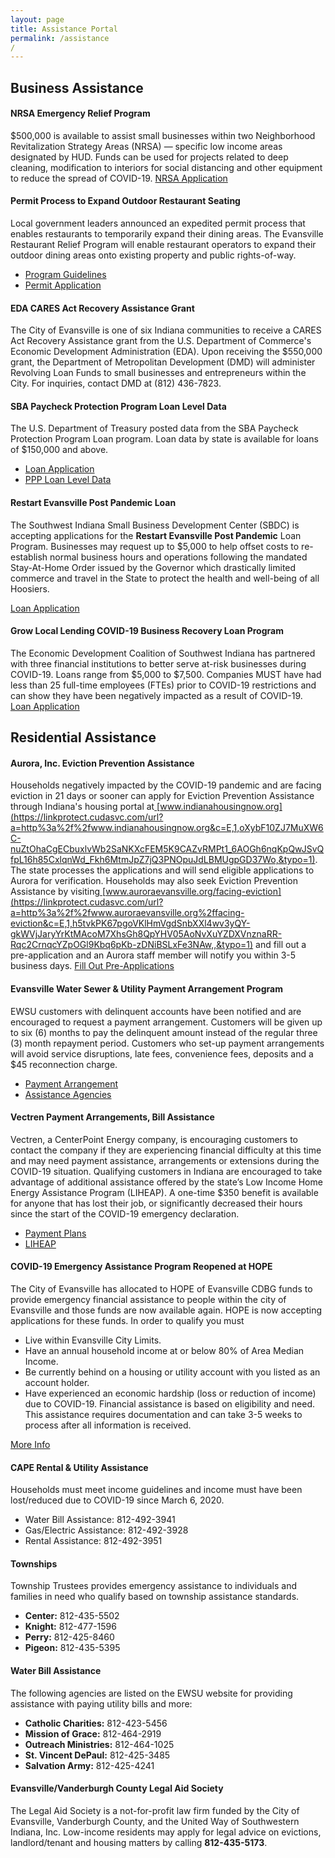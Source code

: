 ```yaml
---
layout: page
title: Assistance Portal
permalink: /assistance
/
---
```


## Business Assistance
#### **NRSA Emergency Relief Program**
$500,000 is available to assist small businesses within two Neighborhood Revitalization Strategy Areas (NRSA) ― specific low income areas designated by HUD.
Funds can be used for projects related to deep cleaning, modification to interiors for social distancing and other equipment to reduce the spread of COVID-19.
[NRSA Application](https://evansville.in.gov/city/department/index.php?structureid=128)
#### **Permit Process to Expand Outdoor Restaurant Seating**
Local government leaders announced an expedited permit process that enables restaurants to temporarily expand their dining areas.
The Evansville Restaurant Relief Program will enable restaurant operators to expand their outdoor dining areas onto existing property and public rights-of-way.
* [Program Guidelines](https://www.evansvillegov.org/egov/apps/document/center.egov?view=item%3Bid%3D6279)
* [Permit Application](https://www.evansvillegov.org/egov/apps/document/center.egov?view=item%3Bid%3D6290)

#### **EDA CARES Act Recovery Assistance Grant**
The City of Evansville is one of six Indiana communities to receive a CARES Act Recovery Assistance grant from the U.S. Department of Commerce's Economic Development Administration (EDA).
Upon receiving the $550,000 grant, the Department of Metropolitan Development (DMD) will administer Revolving Loan Funds to small businesses and entrepreneurs within the City.
For inquiries, contact DMD at (812) 436-7823.
#### **SBA Paycheck Protection Program Loan Level Data**
The U.S. Department of Treasury posted data from the SBA Paycheck Protection Program Loan program.
Loan data by state is available for loans of $150,000 and above.

* [Loan Application](https://home.treasury.gov/system/files/136/Paycheck-Protection-Program-Application-3-30-2020-v3.pdf)
* [PPP Loan Level Data](https://home.treasury.gov/policy-issues/cares-act/assistance-for-small-businesses/sba-paycheck-protection-program-loan-level-data)

#### **Restart Evansville Post Pandemic Loan**
The Southwest Indiana Small Business Development Center (SBDC) is accepting applications for the **Restart Evansville Post Pandemic** Loan Program.
Businesses may request up to $5,000 to help offset costs to re-establish  normal business hours and operations following the mandated  Stay-At-Home Order issued by the Governor which drastically limited  commerce and travel in the State to protect the health and well-being of  all Hoosiers.

[Loan Application](https://github.com/cityofevansville/covid-19/blob/master/reopen-evansville/2020%20COVID%20REPP%20Loan%20Program%20Application.docx?raw=true)

#### **Grow Local Lending COVID-19 Business Recovery Loan Program**
The Economic Development Coalition of Southwest Indiana has partnered with three financial institutions to better serve at-risk businesses during COVID-19.
Loans range from $5,000 to $7,500. Companies MUST have had less than 25 full-time employees (FTEs) prior to COVID-19 restrictions and can show they have been negatively impacted as a result of COVID-19.
[Loan Application](https://www.southwestindiana.org/covid19-loans/)
## Residential Assistance
#### **Aurora, Inc. Eviction Prevention Assistance**
Households negatively impacted by the COVID-19 pandemic and are facing eviction in 21 days or sooner can apply for Eviction Prevention Assistance through Indiana's housing portal at[ ](https://linkprotect.cudasvc.com/url?a=http%3a%2f%2fwww.indianahousingnow.org&c=E,1,oXybF10ZJ7MuXW6C-nuZtOhaCgECbuxlvWb2SaNKXcFEM5K9CAZvRMPt1_6AOGh6nqKpQwJSvQfpL16h85CxlqnWd_Fkh6MtmJpZ7jQ3PNOpuJdLBMUgpGD37Wo,&typo=1)[www.indianahousingnow.org](https://linkprotect.cudasvc.com/url?a=http%3a%2f%2fwww.indianahousingnow.org&c=E,1,oXybF10ZJ7MuXW6C-nuZtOhaCgECbuxlvWb2SaNKXcFEM5K9CAZvRMPt1_6AOGh6nqKpQwJSvQfpL16h85CxlqnWd_Fkh6MtmJpZ7jQ3PNOpuJdLBMUgpGD37Wo,&typo=1).  The state processes the applications and will send eligible applications to Aurora for verification. Households may also seek Eviction Prevention Assistance by visiting[ ](https://linkprotect.cudasvc.com/url?a=http%3a%2f%2fwww.auroraevansville.org%2ffacing-eviction&c=E,1,h5tvkPK67pgoVKlHmVgdSnbXXl4wv3yQY-gkWVjJaryYrKtMAcoM7XhsGh8QpYHV05AoNvXuYZDXVnznaRR-Rqc2CrnqcYZpOGl9Kbq6pKb-zDNiBSLxFe3NAw,,&typo=1)[www.auroraevansville.org/facing-eviction](https://linkprotect.cudasvc.com/url?a=http%3a%2f%2fwww.auroraevansville.org%2ffacing-eviction&c=E,1,h5tvkPK67pgoVKlHmVgdSnbXXl4wv3yQY-gkWVjJaryYrKtMAcoM7XhsGh8QpYHV05AoNvXuYZDXVnznaRR-Rqc2CrnqcYZpOGl9Kbq6pKb-zDNiBSLxFe3NAw,,&typo=1) and fill out a pre-application and an Aurora staff member will notify you within 3-5 business days.
[Fill Out Pre-Applications](https://auroraevansville.org/facing-eviction/)
#### **Evansville Water Sewer &amp; Utility Payment Arrangement Program**
EWSU customers with delinquent accounts have been notified and are encouraged to request a payment arrangement. Customers will be given up to six (6) months to pay the delinquent amount instead of the regular three (3) month repayment period. Customers who set-up payment arrangements will avoid service disruptions, late fees, convenience fees, deposits and a $45 reconnection charge.
* [Payment Arrangement](https://www.evansvillegov.org/egov/apps/action/center.egov?view=form%3Bpage%3D1%3Bid%3D145)
* [Assistance Agencies](https://www.evansvillegov.org/egov/documents/1595883711_15904.pdf)

#### **Vectren Payment Arrangements, Bill Assistance**
Vectren, a CenterPoint Energy company, is encouraging customers to contact the company if they are experiencing financial difficulty at this time and may need payment assistance, arrangements or extensions during the COVID-19 situation.
Qualifying customers in Indiana are encouraged to take advantage of additional assistance offered by the state’s Low Income Home Energy Assistance Program (LIHEAP). A one-time $350 benefit is available for anyone that has lost their job, or significantly decreased their hours since the start of the COVID-19 emergency declaration. 
* [Payment Plans](https://www.vectren.com/billing/plans)
* [LIHEAP](https://www.in.gov/ihcda/4067.htm)

#### **COVID-19 Emergency Assistance Program Reopened at HOPE**
The City of Evansville has allocated to HOPE of Evansville CDBG funds to provide emergency financial assistance to people within the city of Evansville and those funds are now available again.
HOPE is now accepting applications for these funds. In order to qualify you must
* Live within Evansville City Limits.
* Have an annual household income at or below 80% of Area Median Income.
* Be currently behind on a housing or utility account with you listed as an account holder.
* Have experienced an economic hardship (loss or reduction of income) due to COVID-19.
Financial assistance is based on eligibility and need. This assistance requires documentation and can take 3-5 weeks to process after all information is received.

[More Info](https://hopeofevansville.org/blog/2020/12/7/covid19-emergency-assistance-program-reopened-at-hope)

#### **CAPE Rental &amp; Utility Assistance**
Households must meet income guidelines and income must have been lost/reduced due to COVID-19 since March 6, 2020.
* Water Bill Assistance: 812-492-3941
* Gas/Electric Assistance: 812-492-3928
* Rental Assistance: 812-492-3951 

#### **Townships**
Township Trustees provides emergency assistance to individuals and  families in need who qualify based on township assistance standards. 
* **Center:** 812-435-5502
* **Knight:** 812-477-1596
* **Perry:** 812-425-8460
* **Pigeon:** 812-435-5395

#### **Water Bill Assistance**
The following agencies are listed on the EWSU website for providing assistance with paying utility bills and more:
* **Catholic Charities:** 812-423-5456
* **Mission of Grace:** 812-464-2919
* **﻿Outreach Ministries:** 812-464-1025
* **St. Vincent DePaul:** 812-425-3485
* **Salvation Army:** 812-425-4241

#### **Evansville/Vanderburgh County Legal Aid Society**
The Legal Aid Society is a not-for-profit law firm funded by the City of Evansville, Vanderburgh County, and the United Way of Southwestern Indiana, Inc.
Low-income residents may apply for legal advice on evictions, landlord/tenant and housing matters by calling **812-435-5173**.
